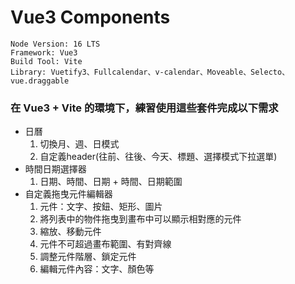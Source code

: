 # Vue3 Components

```
Node Version: 16 LTS
Framework: Vue3
Build Tool: Vite
Library: Vuetify3、Fullcalendar、v-calendar、Moveable、Selecto、vue.draggable
```

### 在 Vue3 + Vite 的環境下，練習使用這些套件完成以下需求
- 日曆
    1. 切換月、週、日模式
    2. 自定義header(往前、往後、今天、標題、選擇模式下拉選單)
- 時間日期選擇器
    1. 日期、時間、日期 + 時間、日期範圍
- 自定義拖曳元件編輯器
    1. 元件：文字、按鈕、矩形、圖片
    2. 將列表中的物件拖曳到畫布中可以顯示相對應的元件
    3. 縮放、移動元件
    4. 元件不可超過畫布範圍、有對齊線
    5. 調整元件階層、鎖定元件
    6. 編輯元件內容：文字、顏色等

